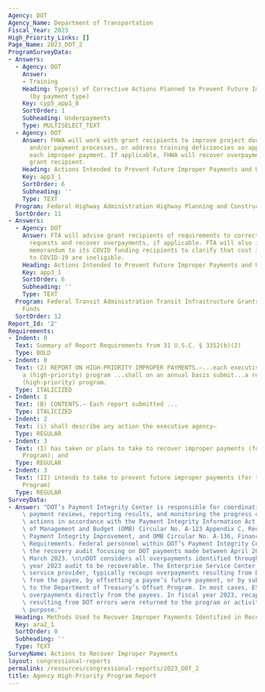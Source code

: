 ```yaml
---
Agency: DOT
Agency_Name: Department of Transportation
Fiscal_Year: 2023
High_Priority_Links: []
Page_Name: 2023_DOT_2
ProgramSurveyData:
- Answers:
  - Agency: DOT
    Answer:
    - Training
    Heading: Type(s) of Corrective Actions Planned to Prevent Future Improper Payments
      (by payment type)
    Key: cyp5_app1_8
    SortOrder: 1
    Subheading: Underpayments
    Type: MULTISELECT_TEXT
  - Agency: DOT
    Answer: FHWA will work with grant recipients to improve project documentation
      and/or payment processes, or address training deficiencies as applicable for
      each improper payment. If applicable, FHWA will recover overpayments from the
      grant recipient.
    Heading: Actions Intended to Prevent Future Improper Payments and Unknown Payments
    Key: app3_1
    SortOrder: 6
    Subheading: ''
    Type: TEXT
  Program: Federal Highway Administration Highway Planning and Construction
  SortOrder: 11
- Answers:
  - Agency: DOT
    Answer: FTA will advise grant recipients of requirements to correct future reimbursement
      requests and recover overpayments, if applicable. FTA will also issue a nationwide
      memorandum to its COVID funding recipients to clarify that cost incurred prior
      to COVID-19 are ineligible.
    Heading: Actions Intended to Prevent Future Improper Payments and Unknown Payments
    Key: app3_1
    SortOrder: 6
    Subheading: ''
    Type: TEXT
  Program: Federal Transit Administration Transit Infrastructure Grants - COVID Relief
    Funds
  SortOrder: 12
Report_Id: '2'
Requirements:
- Indent: 0
  Text: Summary of Report Requirements from 31 U.S.C. § 3352(b)(2)
  Type: BOLD
- Indent: 0
  Text: (2) REPORT ON HIGH-PRIORITY IMPROPER PAYMENTS.—...each executive agency with
    a (high-priority) program ...shall on an annual basis submit...a report on that
    (high-priority) program.
  Type: ITALICIZED
- Indent: 1
  Text: (B) CONTENTS.— Each report submitted ...
  Type: ITALICIZED
- Indent: 2
  Text: (i) shall describe any action the executive agency—
  Type: REGULAR
- Indent: 3
  Text: (I) has taken or plans to take to recover improper payments (for the High-Priority
    Program); and
  Type: REGULAR
- Indent: 3
  Text: (II) intends to take to prevent future improper payments (for the High-Priority
    Program)
  Type: REGULAR
SurveyData:
- Answer: "DOT’s Payment Integrity Center is responsible for coordinating improper\
    \ payment reviews, reporting results, and monitoring the progress of corrective\
    \ actions in accordance with the Payment Integrity Information Act of 2019, Office\
    \ of Management and Budget (OMB) Circular No. A-123 Appendix C, Requirements for\
    \ Payment Integrity Improvement, and OMB Circular No. A-136, Financial Reporting\
    \ Requirements. Federal personnel within DOT’s Payment Integrity Center performed\
    \ the recovery audit focusing on DOT payments made between April 2022 through\
    \ March 2023. \n\nDOT considers all overpayments identified through the fiscal\
    \ year 2023 audit to be recoverable. The Enterprise Service Center (ESC), DOT’s\
    \ service provider, typically recoups overpayments resulting from DOT errors directly\
    \ from the payee, by offsetting a payee’s future payment, or by submitting a debt\
    \ to the Department of Treasury’s Offset Program. In most cases, ESC can recover\
    \ overpayments directly from the payees. In fiscal year 2023, recaptured overpayments\
    \ resulting from DOT errors were returned to the program or activity’s original\
    \ purpose."
  Heading: Methods Used to Recover Improper Payments Identified in Recovery Audits
  Key: ara2_1
  SortOrder: 0
  Subheading: ''
  Type: TEXT
SurveyName: Actions to Recover Improper Payments
layout: congressional-reports
permalink: /resources/congressional-reports/2023_DOT_2
title: Agency High-Priority Program Report
---
```

